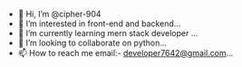- 👋 Hi, I’m @cipher-904
- 👀 I’m interested in front-end and backend...
- 🌱 I’m currently learning mern stack developer ...
- 💞️ I’m looking to collaborate on python...
- 📫 How to reach me email:- developer7642@gmail.com...

<!---
cipher-904/cipher-904 is a ✨ special ✨ repository because its `README.md` (this file) appears on your GitHub profile.
You can click the Preview link to take a look at your changes.
--->
